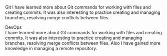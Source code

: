 Git
I have learned more about Git commands for working with files and creating commits. It was also interesting to practice creating and managing branches, resolving merge conflicts between files.


DevOps  
I have learned more about Git commands for working with files and creating commits. It was also interesting to practice creating and managing branches, resolving merge conflicts between files.
Also I have gained more knowledge in managing a remote repository.
